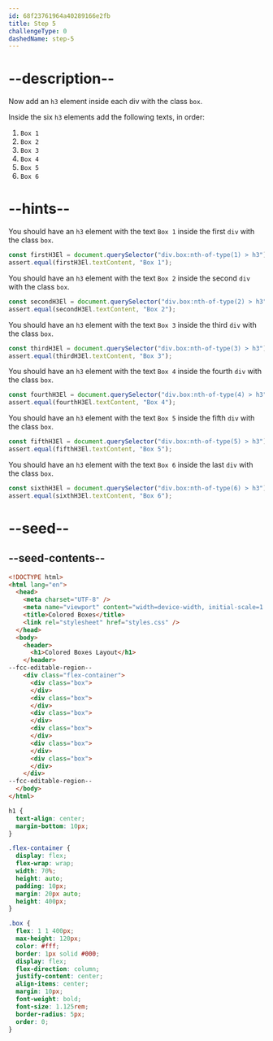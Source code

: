 ```yaml
---
id: 68f23761964a40289166e2fb
title: Step 5
challengeType: 0
dashedName: step-5
---
```


# --description--

Now add an `h3` element inside each div with the class `box`.

Inside the six `h3` elements add the following texts, in order:

1. `Box 1`
2. `Box 2`
3. `Box 3`
4. `Box 4`
5. `Box 5`
6. `Box 6`

# --hints--

You should have an `h3` element with the text `Box 1` inside the first `div` with the class `box`.

```js
const firstH3El = document.querySelector("div.box:nth-of-type(1) > h3");
assert.equal(firstH3El.textContent, "Box 1");
```

You should have an `h3` element with the text `Box 2` inside the second `div` with the class `box`.

```js
const secondH3El = document.querySelector("div.box:nth-of-type(2) > h3");
assert.equal(secondH3El.textContent, "Box 2");
```

You should have an `h3` element with the text `Box 3` inside the third `div` with the class `box`.

```js
const thirdH3El = document.querySelector("div.box:nth-of-type(3) > h3");
assert.equal(thirdH3El.textContent, "Box 3");
```

You should have an `h3` element with the text `Box 4` inside the fourth `div` with the class `box`.

```js
const fourthH3El = document.querySelector("div.box:nth-of-type(4) > h3");
assert.equal(fourthH3El.textContent, "Box 4");
```

You should have an `h3` element with the text `Box 5` inside the fifth `div` with the class `box`.

```js
const fifthH3El = document.querySelector("div.box:nth-of-type(5) > h3");
assert.equal(fifthH3El.textContent, "Box 5");
```

You should have an `h3` element with the text `Box 6` inside the last `div` with the class `box`.

```js
const sixthH3El = document.querySelector("div.box:nth-of-type(6) > h3");
assert.equal(sixthH3El.textContent, "Box 6");
```

# --seed--

## --seed-contents--

```html
<!DOCTYPE html>
<html lang="en">
  <head>
    <meta charset="UTF-8" />
    <meta name="viewport" content="width=device-width, initial-scale=1.0" />
    <title>Colored Boxes</title>
    <link rel="stylesheet" href="styles.css" />
  </head>
  <body>
    <header>
      <h1>Colored Boxes Layout</h1>
    </header>
--fcc-editable-region--
    <div class="flex-container">
      <div class="box">
      </div>
      <div class="box">
      </div>
      <div class="box">
      </div>
      <div class="box">
      </div>
      <div class="box">
      </div>
      <div class="box">
      </div>
    </div>
--fcc-editable-region--
  </body>
</html>
```

```css
h1 {
  text-align: center;
  margin-bottom: 10px;
}

.flex-container {
  display: flex;
  flex-wrap: wrap;
  width: 70%;
  height: auto;
  padding: 10px;
  margin: 20px auto;
  height: 400px;
}

.box {
  flex: 1 1 400px;
  max-height: 120px;
  color: #fff;
  border: 1px solid #000;
  display: flex;
  flex-direction: column;
  justify-content: center;
  align-items: center;
  margin: 10px;
  font-weight: bold;
  font-size: 1.125rem;
  border-radius: 5px;
  order: 0;
}
```
